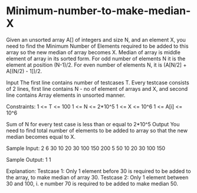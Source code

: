 # Minimum-number-to-make-median-X

Given an unsorted array A[] of integers and size N, and an element X, you need to find the Minimum Number of Elements required to be added to this array so the new median of array becomes X.
Median of array is middle element of array in its sorted form. For odd number of elements N it is the element at position (N-1)/2. For even number of elements N, it is (A[N/2] + A[(N/2) - 1])/2.

Input
The first line contains number of testcases T. Every testcase consists of 2 lines, first line contains N - no of element of arrays and X, and second line contains Array elements in unsorted manner.

Constraints:
1 <= T <= 100
1 <= N <= 2*10^5
1 <= X <= 10^6
1 <= A[i] <= 10^6

Sum of N for every test case is less than or equal to 2*10^5
Output
You need to find total number of elements to be added to array so that the new median becomes equal to X.

Sample Input: 
2
6 30
10 20 30 100 150 200
5 50
10 20 30 100 150

Sample Output: 
1
1

Explanation: 
Testcase 1: Only 1 element before 30 is required to be added to the array, to make median of array 30.
Testcase 2: Only 1 element between 30 and 100, i. e number 70 is required to be added to make median 50.
